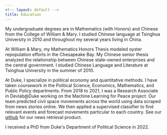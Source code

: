 ```yaml
---
<!-- layout: default -->
title: Education
---
```


<!-- ## Education  -->
My undergraduate degrees are in Mathematics (with Honors) and Chinese from the College of William & Mary. I studied Chinese language at Tsinghua University in 2010 and throughout my several years living in China.

At William & Mary, my Mathematics Honors Thesis modeled oyster repopulation efforts in the Chesapeake Bay. My Chinese senior thesis analyzed the relationship between Chinese state-owned enterprises and the central government. I studied Chinese Language and Literature at Tsinghua University in the summer of 2010.

At Duke, I specialize in political economy and quantitative methods. I have taken coursework in the Political Science, Economics, Mathematics, and Public Policy departments. From 2018 to 2021, I was a Research Associate in Devlab@Duke working on the Machine Learning for Peace project. Our team predicted civil space movements across the world using data scraped from news stories online. We then applied a supervised classifier to find relevant events and forecast movements particular to each country. See our [github](https://github.com/ssdorsey/news-please) for our news retrieval product.

I received a PhD from Duke's Department of Political Science in 2022.  
